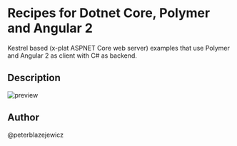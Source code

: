 # Recipes for Dotnet Core, Polymer and Angular 2 

Kestrel based (x-plat ASPNET Core web server) examples that use Polymer and Angular 2 as client with C# as backend.

## Description

![preview](https://cloud.githubusercontent.com/assets/14539/15808372/b423cb5a-2b76-11e6-8797-ed19d30bdf00.png)

## Author
@peterblazejewicz
